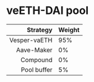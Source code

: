 # veETH-DAI pool
|Strategy | Weight |
|-------: | --------|
|Vesper-vaETH | 95%      |
|Aave-Maker | 0% |
|Compound | 0% |
|Pool buffer | 5%     |
